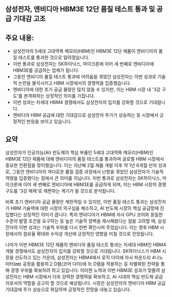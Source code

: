 ## 삼성전자, 엔비디아 HBM3E 12단 품질 테스트 통과 및 공급 기대감 고조

## 주요 내용:
*   삼성전자의 5세대 고대역폭 메모리(HBM)인 HBM3E 12단 제품이 엔비디아의 품질 테스트를 통과한 것으로 알려졌습니다.
*   이번 통과로 삼성전자는 SK하이닉스, 마이크론에 이어 세 번째로 엔비디아에 HBM3E를 공급하는 업체가 됩니다.
*   그동안 엔비디아 품질 테스트 통과에 어려움을 겪었던 삼성전자는 이번 성과로 기술적 논란을 불식시키고 HBM 시장에서의 경쟁력을 입증했습니다.
*   엔비디아에 대한 초기 공급 물량은 많지 않을 수 있지만, 이는 HBM 시장 내 '3강 구도'를 본격화하는 상징적인 의미를 가집니다.
*   이번 성과는 차세대 HBM4 경쟁에서도 삼성전자의 입지를 강화할 것으로 기대됩니다.
*   엔비디아 HBM 공급에 대한 기대감으로 삼성전자 주가가 상승하는 등 시장에서 긍정적인 반응을 보이고 있습니다.

## 요약

삼성전자가 인공지능(AI) 반도체의 핵심 부품인 5세대 고대역폭 메모리(HBM)인 HBM3E 12단 제품에 대해 엔비디아의 품질 테스트를 통과하며 글로벌 HBM 시장에서 중요한 전환점을 맞이했습니다. 이는 지난해 2월 제품 개발 이후 약 1년 6개월 만의 성과로, 그동안 엔비디아의 까다로운 품질 검증 과정에서 난항을 겪었던 삼성전자가 기술적 역량을 입증했다는 점에서 큰 의미를 지닙니다. 이번 통과로 삼성전자는 SK하이닉스, 마이크론에 이어 세 번째로 엔비디아에 HBM3E를 공급하게 되며, 이는 HBM 시장의 경쟁 구도를 '3강 체제'로 재편하는 계기가 될 것으로 분석됩니다.

비록 초기 엔비디아 공급 물량은 제한적일 수 있지만, 이번 품질 테스트 통과는 삼성전자가 HBM 기술력에 대한 시장의 의구심을 해소하고, AI 반도체 시장의 핵심 공급망에 진입했다는 상징적인 의미가 큽니다. 특히 엔비디아가 HBM에 자사 GPU 코어와 동일한 수준의 발열 조건을 요구하는 등 높은 기술적 장벽을 제시해왔다는 점을 고려할 때, 삼성전자의 이번 성과는 기술적 우위를 다시 한번 확인시켜 주었습니다. 이는 향후 HBM 시장에서의 점유율 확대와 수익성 개선에 긍정적인 영향을 미칠 것으로 전망됩니다.

나아가 이번 HBM3E 12단 제품의 엔비디아 품질 테스트 통과는 차세대 HBM인 HBM4 개발 경쟁에서도 삼성전자의 입지를 강화할 것으로 기대됩니다. SK하이닉스가 HBM 시장을 선도하고 있는 가운데, 삼성전자는 HBM4에서 로직 다이에 자사 파운드리 4나노미터(㎚) 공정을 활용하고 D램(코어 다이)에 1c D램을 적용하는 등 차별화된 전략을 통해 경쟁 우위를 확보하려 하고 있습니다. 이러한 노력과 이번 HBM3E 성과가 맞물려 삼성전자는 HBM 시장에서 더욱 강력한 경쟁력을 확보하고, AI 시대의 핵심 반도체 공급자로서의 역할을 공고히 할 것으로 예상됩니다. 시장은 삼성전자의 엔비디아 HBM 공급 기대감에 주가 상승으로 화답하며 긍정적인 전망을 내놓고 있습니다.